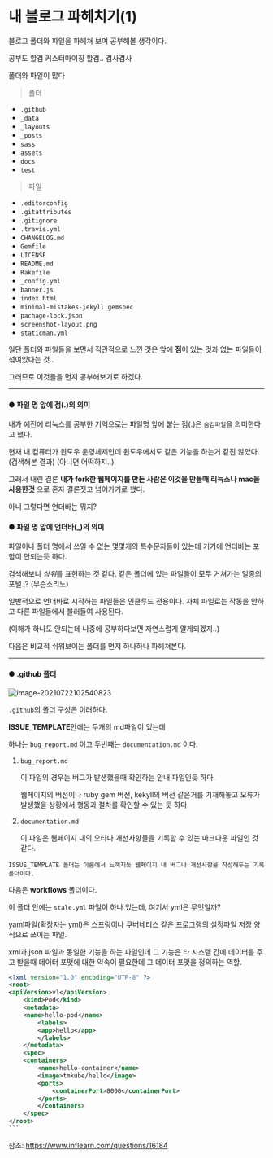 # 내 블로그  파헤치기(1)

블로그 폴더와 파일을 파헤쳐 보며 공부해볼 생각이다.

공부도 할겸 커스터마이징 할겸.. 겸사겸사

폴더와 파일이 많다

> 폴더

* `.github`
* `_data`
* `_layouts`
* `_posts`
* `sass`
* `assets`
* `docs`
* `test`

> 파일

* `.editorconfig`
* `.gitattributes`
* `.gitignore`
* `.travis.yml`
* `CHANGELOG.md`
* `Gemfile`
* `LICENSE`
* `README.md`
* `Rakefile`
* `_config.yml`
* `banner.js`
* `index.html`
* `minimal-mistakes-jekyll.gemspec`
* `pachage-lock.json`
* `screenshot-layout.png`
* `staticman.yml`



일단 폴더와 파일들을 보면서 직관적으로 느낀 것은 앞에 **점**이 있는 것과 없는 파일들이 섞여있다는 것..

그러므로 이것들을 먼저 공부해보기로 하겠다.

---



#### ● 파일 명 앞에 점(.)의 의미

내가 예전에 리눅스를 공부한 기억으로는 파일명 앞에 붙는 점(.)은 `숨김파일`을 의미한다고 했다. 

현재 내 컴퓨터가 윈도우 운영체제인데 윈도우에서도 같은 기능을 하는거 같진 않았다. (검색해본 결과) (아니면 어떡하지..)

그래서 내린 결론 **내가 fork한 웹페이지를 만든 사람은 이것을 만들때 리눅스나 mac을 사용한것** 으로 혼자 결론짓고 넘어가기로 했다.



아니 그렇다면 언더바는 뭐지?



####  ● 파일 명 앞에 언더바(_)의 의미

파일이나 폴더 명에서 쓰일 수 없는 몇몇개의 특수문자들이 있는데 거기에 언더바는 포함이 안되는듯 하다.

검색해보니 *상위*를 표현하는 것 같다. 같은 폴더에 있는 파일들이 모두 거쳐가는 일종의 포털..? (무슨소리노)

일반적으로 언더바로 시작하는 파일들은 인클루드 전용이다. 자체 파일로는 작동을 안하고 다른 파일들에서 불러들여 사용된다.

(이해가 하나도 안되는데 나중에 공부하다보면 자연스럽게 알게되겠지..)



다음은 비교적 쉬워보이는 폴더를 먼저 하나하나 파헤쳐본다.

---



####  ● .github 폴더

![image-20210722102540823](C:\Users\Administrator\AppData\Roaming\Typora\typora-user-images\image-20210722102540823.png)

`.github`의 폴더 구성은 이러하다.



**ISSUE_TEMPLATE**안에는 두개의 md파일이 있는데

하나는 `bug_report.md` 이고 두번째는 `documentation.md` 이다.

1. `bug_report.md`

   이 파일의 경우는 버그가 발생했을때 확인하는 안내 파일인듯 하다.

   웹페이지의 버전이나 ruby gem 버전, kekyll의 버전 같은거를 기재해놓고 오류가 발생했을 상황에서 행동과 절차를 확인할 수 있는 듯 하다.

2. `documentation.md`

   이 파일은 웹페이지 내의 오타나 개선사항들을 기록할 수 있는 마크다운 파일인 것 같다.

```
ISSUE_TEMPLATE 폴더는 이름에서 느껴지듯 웹페이지 내 버그나 개선사항을 작성해두는 기록 폴더이다.
```



다음은 **workflows** 폴더이다.

이 폴더 안에는 `stale.yml` 파일이 하나 있는데, 여기서 yml은 무엇일까?

yaml파일(확장자는 yml)은 스프링이나 쿠버네티스 같은 프로그램의 설정파일 저장 양식으로 쓰이는 파일.

xml과 json 파일과 동일한 기능을 하는 파일인데 그 기능은 타 시스템 간에 데이터를 주고 받을때 데이터 포맷에 대한 약속이 필요한데 그 데이터 포맷을 정의하는 역할.

````xml
<?xml version="1.0" encoding="UTP-8" ?>
<root>
<apiVersion>v1</apiVersion>
    <kind>Pod</kind>
    <metadata>
    <name>hello-pod</name>
        <labels>
        <app>hello</app>
        </labels>
    </metadata>
    <spec>
    <containers>
        <name>hello-container</name>
        <image>tmkube/hello</image>
        <ports>
            <containerPort>8000</containerPort>
        </ports>
        </containers>
    </spec>
</root>
```
````

참조: https://www.inflearn.com/questions/16184

